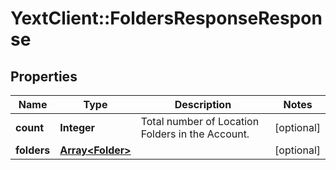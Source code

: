 # YextClient::FoldersResponseResponse

## Properties
Name | Type | Description | Notes
------------ | ------------- | ------------- | -------------
**count** | **Integer** | Total number of Location Folders in the Account. | [optional] 
**folders** | [**Array&lt;Folder&gt;**](Folder.md) |  | [optional] 


